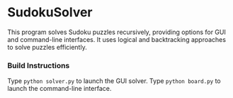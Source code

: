 # SudokuSolver

This program solves Sudoku puzzles recursively, providing options for GUI and command-line interfaces. It uses logical and backtracking approaches to solve puzzles efficiently.

### Build Instructions

Type `python solver.py` to launch the GUI solver. Type `python board.py` to launch the command-line interface.

